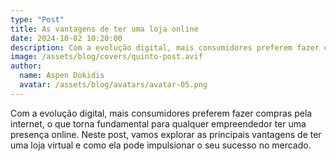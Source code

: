 ```yaml
---
type: "Post"
title: As vantagens de ter uma loja online
date: 2024-10-02 10:20:00
description: Com a evolução digital, mais consumidores preferem fazer compras pela internet, o que torna fundamental para qualquer empreendedor ter uma presença online.
image: /assets/blog/covers/quinto-post.avif
author:
  name: Aspen Dokidis
  avatar: /assets/blog/avatars/avatar-05.png
---
```


Com a evolução digital, mais consumidores preferem fazer compras pela internet, o que torna fundamental para qualquer empreendedor ter uma presença online. Neste post, vamos explorar as principais vantagens de ter uma loja virtual e como ela pode impulsionar o seu sucesso no mercado.
